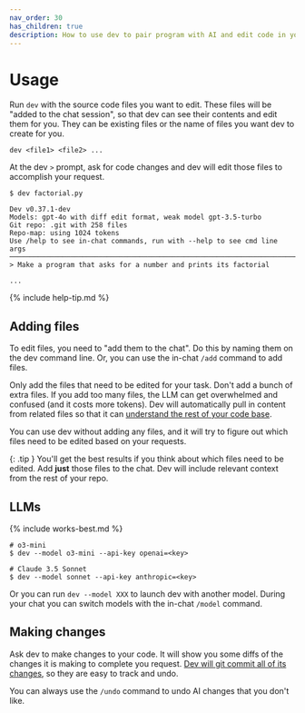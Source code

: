 ```yaml
---
nav_order: 30
has_children: true
description: How to use dev to pair program with AI and edit code in your local git repo.
---
```


# Usage

Run `dev` with the source code files you want to edit.
These files will be "added to the chat session", so that
dev can see their
contents and edit them for you.
They can be existing files or the name of files you want
dev to create for you.

```
dev <file1> <file2> ...
```

At the dev `>` prompt, ask for code changes and dev
will edit those files to accomplish your request.


```
$ dev factorial.py

Dev v0.37.1-dev
Models: gpt-4o with diff edit format, weak model gpt-3.5-turbo
Git repo: .git with 258 files
Repo-map: using 1024 tokens
Use /help to see in-chat commands, run with --help to see cmd line args
───────────────────────────────────────────────────────────────────────
> Make a program that asks for a number and prints its factorial

...
```

{% include help-tip.md %}

## Adding files

To edit files, you need to "add them to the chat".
Do this
by naming them on the dev command line.
Or, you can use the in-chat
`/add` command to add files.


Only add the files that need to be edited for your task.
Don't add a bunch of extra files.
If you add too many files, the LLM can get overwhelmed
and confused (and it costs more tokens).
Dev will automatically
pull in content from related files so that it can
[understand the rest of your code base](https://dev.chat/docs/repomap.html).

You can use dev without adding any files,
and it will try to figure out which files need to be edited based
on your requests.

{: .tip }
You'll get the best results if you think about which files need to be
edited. Add **just** those files to the chat. Dev will include
relevant context from the rest of your repo.

## LLMs

{% include works-best.md %}

```
# o3-mini
$ dev --model o3-mini --api-key openai=<key>

# Claude 3.5 Sonnet
$ dev --model sonnet --api-key anthropic=<key>
```

Or you can run `dev --model XXX` to launch dev with
another model.
During your chat you can switch models with the in-chat
`/model` command.

## Making changes

Ask dev to make changes to your code.
It will show you some diffs of the changes it is making to
complete you request.
[Dev will git commit all of its changes](/docs/git.html),
so they are easy to track and undo.

You can always use the `/undo` command to undo AI changes that you don't
like.
